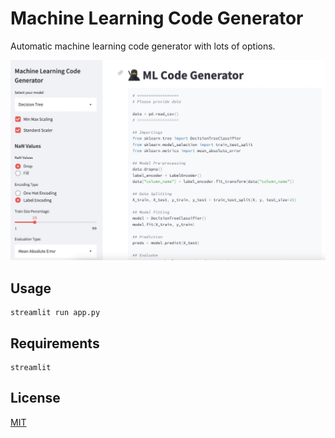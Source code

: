 # Machine Learning Code Generator

Automatic machine learning code generator with lots of options.

![page](page.jpeg)

## Usage

```
streamlit run app.py
```

## Requirements

```
streamlit
```

## License

[MIT](https://choosealicense.com/licenses/mit/)
